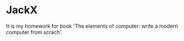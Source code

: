 # JackX
It is my homework for book 'The elements of computer: write a modern computer from scrach'.
